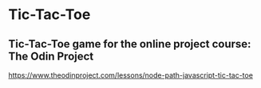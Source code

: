 # Tic-Tac-Toe



## Tic-Tac-Toe game for the online project course: The Odin Project 



https://www.theodinproject.com/lessons/node-path-javascript-tic-tac-toe


